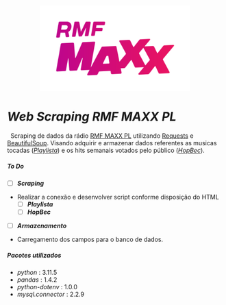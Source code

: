 <center>
<img src="https://github.com/Lucas-angelop/ws_rmf-maxx-pl/blob/master/img/nowe-logo-rmf-maxx.png" alt="RMFMAXX-PL" width="350" height="200"></center> 

# _Web Scraping RMF MAXX PL_
 
Scraping de dados da rádio [RMF MAXX PL](https://www.rmfmaxx.pl/) utilizando [Requests](https://requests.readthedocs.io/en/latest/) e [BeautifulSoup](https://www.crummy.com/software/BeautifulSoup/).
Visando adquirir e armazenar dados referentes as musicas tocadas (_[Playlista](https://www.rmfmaxx.pl/muzyka/playlista)_) e os hits semanais votados pelo público (_[HopBec](https://www.rmfmaxx.pl/hopbec/propozycje)_).


##### To Do

- [ ] **_Scraping_**
 - Realizar a conexão e desenvolver script conforme disposição do HTML
    - [ ] **_Playlista_**
    - [ ] **_HopBec_**

- [ ] **_Armazenamento_**
- Carregamento dos campos para o banco de dados.

##### Pacotes utilizados

- *python* : 3.11.5
- *pandas* : 1.4.2
- *python-dotenv* : 1.0.0
- *mysql.connector* : 2.2.9